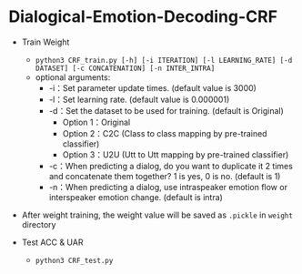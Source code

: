 # Dialogical-Emotion-Decoding-CRF
* Train Weight
    * `python3 CRF_train.py [-h] [-i ITERATION] [-l LEARNING_RATE] [-d DATASET] [-c CONCATENATION] [-n INTER_INTRA]`
    * optional arguments:
      *    -i：Set parameter update times. (default value is 3000)
      *    -l：Set learning rate. (default value is 0.000001)
      *    -d：Set the dataset to be used for training. (default is Original)
            * Option 1：Original
            * Option 2：C2C (Class to class mapping by pre-trained classifier)
            * Option 3：U2U (Utt to Utt mapping by pre-trained classifier)
      *    -c：When predicting a dialog, do you want to duplicate it 2 times and concatenate them together? 1 is yes, 0 is no. (default is 1)
      *    -n：When predicting a dialog, use intraspeaker emotion flow or interspeaker emotion change. (default is intra)

* After weight training, the weight value will be saved as `.pickle` in `weight` directory
* Test ACC & UAR
    * `python3 CRF_test.py`
